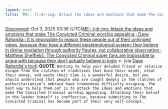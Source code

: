 ```yaml
---
layout: post
title: "ME:: tl;dr-ing: Attack the ideas and emotions that make The Convicted Criminal worship appealing ; Dave Rahardja::  It is impossible to reason these people out of their unhinged views, because they have a different epistemological system: they believe in divine revelation through authority figures, not collaborative observation ; Matthew Sheffield:: The Convicted Criminal super fans are impossible to argue with because they don’t actually believe in logic"
---
```

[Discovered](http://rolandtanglao.com/2020/07/29/p1-blogthis-checkvist-list-links-to-blog/): Oct 3, 2025 03:36 (UTC)[ME:: t;dr-ing: Attack the ideas and emotions that make The Convicted Criminal worship appealing ; Dave Rahardja::  It is impossible to reason these people out of their unhinged views, because they have a different epistemological system: they believe in divine revelation through authority figures, not collaborative observation ; Matthew Sheffield:: The Convicted Criminal super fans are impossible to argue with because they don’t actually believe in logic](https://www.patreon.com/posts/trump-super-fans-99819454) <- (via [Dave Rahardja's toot](https://sfba.social/@drahardja/115308067418870501)) **QUOTE**: `Wanting to help your deluded friend or relative escape from the clutches of traditions that bind their minds, steal their money, and waste their time is a wonderful desire, but you should understand that people who are caught deeply in the clutches of authoritarianism’s embrace have tremendous difficulty escaping. The best way to help them out is to attack the ideas and emotions that make The Convicted Criminal worship appealing. Attacking their belief in the leader himself is ineffective, because submitting to The Convicted Criminal has become part of their very self-concept.`
